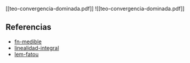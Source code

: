 [[teo-convergencia-dominada.pdf]]
![[teo-convergencia-dominada.pdf]]

## Referencias
- [fn-medible](./fn-medible.md)
- [linealidad-integral](./linealidad-integral.md)
- [lem-fatou](./lem-fatou.md)
